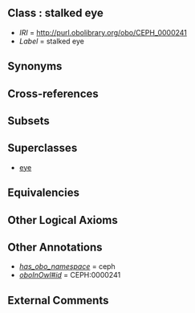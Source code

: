 
## Class : stalked eye

 * *IRI* = http://purl.obolibrary.org/obo/CEPH_0000241
 * *Label* = stalked eye

## Synonyms


## Cross-references


## Subsets


## Superclasses

 * [eye](../../UBERON/70/UBERON_0000970.md)

## Equivalencies


## Other Logical Axioms


## Other Annotations

 * *[has_obo_namespace](../../ce/oboInOwl#hasOBONamespace.md)* = ceph
 * *[oboInOwl#id](../../id/oboInOwl#id.md)* = CEPH:0000241

## External Comments

